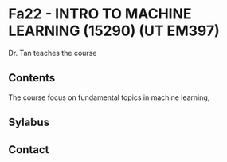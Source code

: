 # Fa22 - INTRO TO MACHINE LEARNING (15290) (UT EM397)

<!-- This repo contains executable course notes and slides for the Applied ML course at Cornell and Cornell Tech.

<a href="http://www.youtube.com/watch?feature=player_embedded&v=vcE9WGbi4QY
" target="_blank"><img src="http://img.youtube.com/vi/vcE9WGbi4QY/2.jpg"
width="240" height="180" border="10" /></a>

These materials accompany a set of Youtube [lecture videos](https://www.youtube.com/watch?v=vcE9WGbi4QY&list=PL2UML_KCiC0UlY7iCQDSiGDMovaupqc83) from the Fall 2020 edition of the course. -->

Dr. Tan teaches the course

## Contents

The course focus on fundamental topics in machine learning,

## Sylabus


## Contact


